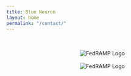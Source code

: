 ```yaml
---
title: Blue Neuron
layout: home
permalink: "/contact/"
---
```


<center>
<br><br> 
	<img class="d-block pr-4" alt="FedRAMP Logo" src="{{"/assets/img/contact.gif" | relative_url}}">
<br><br>
<img class="d-block pr-4" alt="FedRAMP Logo" src="{{"/assets/img/contact.png" | relative_url}}">
</center>
